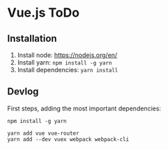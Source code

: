# Vue.js ToDo

## Installation

1. Install node: https://nodejs.org/en/
2. Install yarn: `npm install -g yarn`
3. Install dependencies: `yarn install`

## Devlog

First steps, adding the most important dependencies:

```
npm install -g yarn

yarn add vue vue-router
yarn add --dev vuex webpack webpack-cli
```